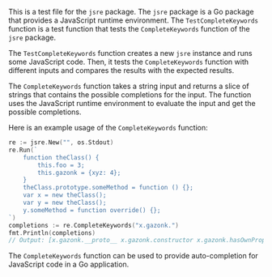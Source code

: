 This is a test file for the `jsre` package. The `jsre` package is a Go package that provides a JavaScript runtime environment. The `TestCompleteKeywords` function is a test function that tests the `CompleteKeywords` function of the `jsre` package.

The `TestCompleteKeywords` function creates a new `jsre` instance and runs some JavaScript code. Then, it tests the `CompleteKeywords` function with different inputs and compares the results with the expected results.

The `CompleteKeywords` function takes a string input and returns a slice of strings that contains the possible completions for the input. The function uses the JavaScript runtime environment to evaluate the input and get the possible completions.

Here is an example usage of the `CompleteKeywords` function:

```go
re := jsre.New("", os.Stdout)
re.Run(`
	function theClass() {
		this.foo = 3;
		this.gazonk = {xyz: 4};
	}
	theClass.prototype.someMethod = function () {};
	var x = new theClass();
	var y = new theClass();
	y.someMethod = function override() {};
`)
completions := re.CompleteKeywords("x.gazonk.")
fmt.Println(completions)
// Output: [x.gazonk.__proto__ x.gazonk.constructor x.gazonk.hasOwnProperty x.gazonk.isPrototypeOf x.gazonk.propertyIsEnumerable x.gazonk.toLocaleString x.gazonk.toString x.gazonk.valueOf x.gazonk.xyz]
```

The `CompleteKeywords` function can be used to provide auto-completion for JavaScript code in a Go application.